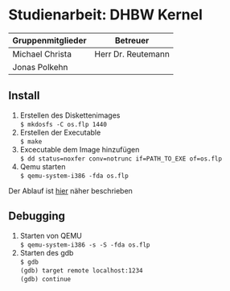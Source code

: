 Studienarbeit: DHBW Kernel
==============

|Gruppenmitglieder| Betreuer |
|-----------------|----------|
|Michael Christa  |Herr Dr. Reutemann |
|Jonas Polkehn    |


Install
-------
1. Erstellen des Diskettenimages  
`$ mkdosfs -C os.flp 1440`
2. Erstellen der Executable  
`$ make`
3. Excecutable dem Image hinzufügen  
`$ dd status=noxfer conv=notrunc if=PATH_TO_EXE of=os.flp`
4. Qemu starten  
`$ qemu-system-i386 -fda os.flp`

Der Ablauf ist [hier](http://bumble.sourceforge.net/books/osdev/osdev-book.txt.x.html "Befehle")
näher beschrieben

Debugging
---------
1. Starten von QEMU  
`$ qemu-system-i386 -s -S -fda os.flp`
2. Starten des gdb  
`$ gdb`  
`(gdb) target remote localhost:1234`  
`(gdb) continue`
